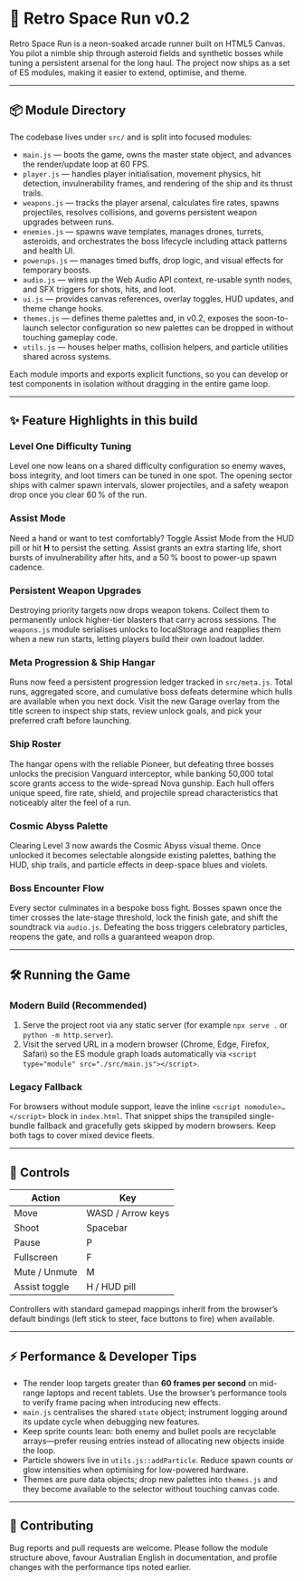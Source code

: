 # 🚀 Retro Space Run v0.2

Retro Space Run is a neon-soaked arcade runner built on HTML5 Canvas. You pilot a nimble ship through asteroid fields and synthetic bosses while tuning a persistent arsenal for the long haul. The project now ships as a set of ES modules, making it easier to extend, optimise, and theme.

---

## 📦 Module Directory
The codebase lives under `src/` and is split into focused modules:

- `main.js` — boots the game, owns the master state object, and advances the render/update loop at 60 FPS.
- `player.js` — handles player initialisation, movement physics, hit detection, invulnerability frames, and rendering of the ship and its thrust trails.
- `weapons.js` — tracks the player arsenal, calculates fire rates, spawns projectiles, resolves collisions, and governs persistent weapon upgrades between runs.
- `enemies.js` — spawns wave templates, manages drones, turrets, asteroids, and orchestrates the boss lifecycle including attack patterns and health UI.
- `powerups.js` — manages timed buffs, drop logic, and visual effects for temporary boosts.
- `audio.js` — wires up the Web Audio API context, re-usable synth nodes, and SFX triggers for shots, hits, and loot.
- `ui.js` — provides canvas references, overlay toggles, HUD updates, and theme change hooks.
- `themes.js` — defines theme palettes and, in v0.2, exposes the soon-to-launch selector configuration so new palettes can be dropped in without touching gameplay code.
- `utils.js` — houses helper maths, collision helpers, and particle utilities shared across systems.

Each module imports and exports explicit functions, so you can develop or test components in isolation without dragging in the entire game loop.

---

## ✨ Feature Highlights in this build

### Level One Difficulty Tuning
Level one now leans on a shared difficulty configuration so enemy waves, boss integrity, and loot timers can be tuned in one spot. The opening sector ships with calmer spawn intervals, slower projectiles, and a safety weapon drop once you clear 60 % of the run.

### Assist Mode
Need a hand or want to test comfortably? Toggle Assist Mode from the HUD pill or hit **H** to persist the setting. Assist grants an extra starting life, short bursts of invulnerability after hits, and a 50 % boost to power-up spawn cadence.

### Persistent Weapon Upgrades
Destroying priority targets now drops weapon tokens. Collect them to permanently unlock higher-tier blasters that carry across sessions. The `weapons.js` module serialises unlocks to localStorage and reapplies them when a new run starts, letting players build their own loadout ladder.

### Meta Progression & Ship Hangar
Runs now feed a persistent progression ledger tracked in `src/meta.js`. Total runs, aggregated score, and cumulative boss defeats determine which hulls are available when you next dock. Visit the new Garage overlay from the title screen to inspect ship stats, review unlock goals, and pick your preferred craft before launching.

### Ship Roster
The hangar opens with the reliable Pioneer, but defeating three bosses unlocks the precision Vanguard interceptor, while banking 50,000 total score grants access to the wide-spread Nova gunship. Each hull offers unique speed, fire rate, shield, and projectile spread characteristics that noticeably alter the feel of a run.

### Cosmic Abyss Palette
Clearing Level 3 now awards the Cosmic Abyss visual theme. Once unlocked it becomes selectable alongside existing palettes, bathing the HUD, ship trails, and particle effects in deep-space blues and violets.

### Boss Encounter Flow
Every sector culminates in a bespoke boss fight. Bosses spawn once the timer crosses the late-stage threshold, lock the finish gate, and shift the soundtrack via `audio.js`. Defeating the boss triggers celebratory particles, reopens the gate, and rolls a guaranteed weapon drop.

---

## 🛠️ Running the Game

### Modern Build (Recommended)
1. Serve the project root via any static server (for example `npx serve .` or `python -m http.server`).
2. Visit the served URL in a modern browser (Chrome, Edge, Firefox, Safari) so the ES module graph loads automatically via `<script type="module" src="./src/main.js"></script>`.

### Legacy Fallback
For browsers without module support, leave the inline `<script nomodule>…</script>` block in `index.html`. That snippet ships the transpiled single-bundle fallback and gracefully gets skipped by modern browsers. Keep both tags to cover mixed device fleets.

---

## 🎯 Controls
| Action | Key |
|--------|-----|
| Move | WASD / Arrow keys |
| Shoot | Spacebar |
| Pause | P |
| Fullscreen | F |
| Mute / Unmute | M |
| Assist toggle | H / HUD pill |

Controllers with standard gamepad mappings inherit from the browser’s default bindings (left stick to steer, face buttons to fire) when available.

---

## ⚡ Performance & Developer Tips

- The render loop targets greater than **60 frames per second** on mid-range laptops and recent tablets. Use the browser’s performance tools to verify frame pacing when introducing new effects.
- `main.js` centralises the shared `state` object; instrument logging around its update cycle when debugging new features.
- Keep sprite counts lean: both enemy and bullet pools are recyclable arrays—prefer reusing entries instead of allocating new objects inside the loop.
- Particle showers live in `utils.js::addParticle`. Reduce spawn counts or glow intensities when optimising for low-powered hardware.
- Themes are pure data objects; drop new palettes into `themes.js` and they become available to the selector without touching canvas code.

---

## 🤝 Contributing
Bug reports and pull requests are welcome. Please follow the module structure above, favour Australian English in documentation, and profile changes with the performance tips noted earlier.

